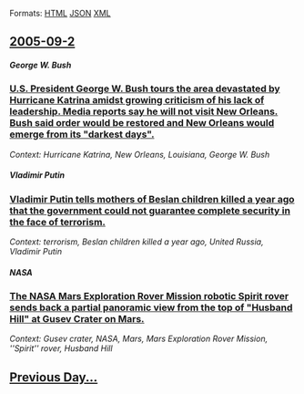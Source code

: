 
Formats: [HTML](2005/09/2/index.html)  [JSON](2005/09/2/index.json)  [XML](2005/09/2/index.xml)  

## [2005-09-2](/news/2005/09/2/index.md)

##### George W. Bush
### [ U.S. President George W. Bush tours the area devastated by Hurricane Katrina amidst growing criticism of his lack of leadership. Media reports say he will not visit New Orleans. Bush said order would be restored and New Orleans would emerge from its "darkest days". ](/news/2005/09/2/u-s-president-george-w-bush-tours-the-area-devastated-by-hurricane-katrina-amidst-growing-criticism-of-his-lack-of-leadership-media-repo.md)
_Context: Hurricane Katrina, New Orleans, Louisiana, George W. Bush_

##### Vladimir Putin
### [ Vladimir Putin tells mothers of Beslan children killed a year ago that the government could not guarantee complete security in the face of terrorism. ](/news/2005/09/2/vladimir-putin-tells-mothers-of-beslan-children-killed-a-year-ago-that-the-government-could-not-guarantee-complete-security-in-the-face-of.md)
_Context: terrorism, Beslan children killed a year ago, United Russia, Vladimir Putin_

##### NASA
### [ The NASA Mars Exploration Rover Mission robotic Spirit rover sends back a partial panoramic view from the top of "Husband Hill" at Gusev Crater on Mars. ](/news/2005/09/2/the-nasa-mars-exploration-rover-mission-robotic-spirit-rover-sends-back-a-partial-panoramic-view-from-the-top-of-husband-hill-at-gusev-cr.md)
_Context: Gusev crater, NASA, Mars, Mars Exploration Rover Mission, ''Spirit'' rover, Husband Hill_

## [Previous Day...](/news/2005/09/1/index.md)

